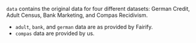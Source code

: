`data` contains the original data for four different datasets: German Credit, Adult Census, Bank Marketing, and Compas Recidivism.

- `adult`, `bank`, and `german` data are as provided by Fairify.
- `compas` data are provided by us.
